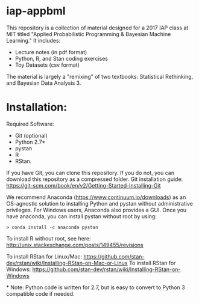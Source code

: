 # iap-appbml

This repository is a collection of material designed for a 2017 IAP class at MIT titled "Applied Probabilistic Programming & Bayesian Machine Learning." It includes:

- Lecture notes (in pdf format)
- Python, R, and Stan coding exercises
- Toy Datasets (csv format)

The material is largely a "remixing" of two textbooks: Statistical Rethinking, and Bayesian Data Analysis 3.

# Installation:
Required Software:
- Git (optional)
- Python 2.7\*
- pystan
- R
- RStan.

If you have Git, you can clone this repository. If you do not, you can download this repository as a compressed folder. 
Git installation guide: https://git-scm.com/book/en/v2/Getting-Started-Installing-Git

We recommend Anaconda (https://www.continuum.io/downloads) as an OS-agnostic solution to installing Python and pystan without administrative privileges. For Windows users, Anaconda also provides a GUI. Once you have anaconda, you can install pystan without root by using:

```
> conda install -c anaconda pystan
```

To install R without root, see here: http://unix.stackexchange.com/posts/149455/revisions

To install RStan for Linux/Mac: https://github.com/stan-dev/rstan/wiki/Installing-RStan-on-Mac-or-Linux
To install RStan for Windows: https://github.com/stan-dev/rstan/wiki/Installing-RStan-on-Windows

\* Note: Python code is written for 2.7, but is easy to convert to Python 3 compatible code if needed.
